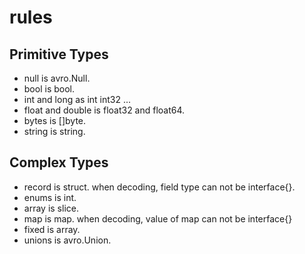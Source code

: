 # rules
## Primitive Types
- null is avro.Null.
- bool is bool.
- int and long as int int32 ...
- float and double is float32 and float64.
- bytes is []byte.
- string is string.

## Complex Types
- record is struct. when decoding, field type can not be interface{}.
- enums is int.
- array is slice.
- map is map. when decoding, value of map can not be interface{}
- fixed is array.
- unions is avro.Union.
